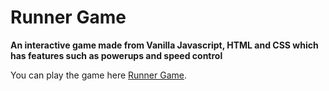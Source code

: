 # Runner Game
**An interactive game made from Vanilla Javascript, HTML and CSS which has features such as powerups and speed control**

You can play the game here [Runner Game](https://aysan00.github.io/delta_web_task2/).
